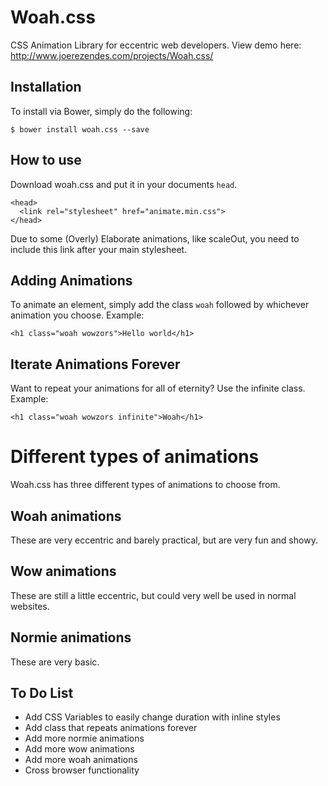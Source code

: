 # Woah.css
CSS Animation Library for eccentric web developers. 
View demo here: http://www.joerezendes.com/projects/Woah.css/

## Installation
To install via Bower, simply do the following:
```
$ bower install woah.css --save
```


## How to use
Download woah.css and put it in your documents ```head```. 

```
<head>
  <link rel="stylesheet" href="animate.min.css">
</head>
```
Due to some (Overly) Elaborate animations, like scaleOut, you need to include this link after your main stylesheet.

## Adding Animations
To animate an element, simply add the class ```woah``` followed by whichever animation you choose. Example:

```
<h1 class="woah wowzors">Hello world</h1>
```

## Iterate Animations Forever
Want to repeat your animations for all of eternity? Use the infinite class. Example:
```
<h1 class="woah wowzors infinite">Woah</h1>
```
# Different types of animations
Woah.css has three different types of animations to choose from.

## Woah animations
These are very eccentric and barely practical, but are very fun and showy.

## Wow animations
These are still a little eccentric, but could very well be used in normal websites. 

## Normie animations
These are very basic.

## To Do List
 - Add CSS Variables to easily change duration with inline styles
 - Add class that repeats animations forever
 - Add more normie animations
 - Add more wow animations
 - Add more woah animations
 - Cross browser functionality

